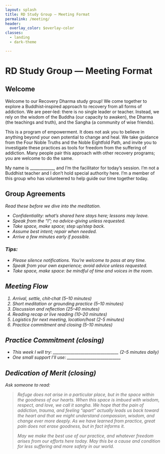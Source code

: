 ```yaml
---
layout: splash
title: RD Study Group — Meeting Format
permalink: /meeting/
header:
  overlay_color: $overlay-color
classes:
  - landing
  - dark-theme

---
```


# RD Study Group — Meeting Format

## Welcome

Welcome to our Recovery Dharma study group! We come together to explore a Buddhist‑inspired approach to recovery from all forms of addiction. We are peer‑led: there is no single leader or teacher. Instead, we rely on the wisdom of the Buddha (our capacity to awaken), the Dharma (the teachings and truth), and the Sangha (a community of wise friends).

This is a program of empowerment. It does not ask you to believe in anything beyond your own potential to change and heal. We take guidance from the Four Noble Truths and the Noble Eightfold Path, and invite you to investigate these practices as tools for freedom from the suffering of addiction. Many people pair this approach with other recovery programs; you are welcome to do the same.

My name is ____________, and I’m the facilitator for today’s session. I’m not a Buddhist teacher and I don’t hold special authority here. I’m a member of this group who has volunteered to help guide our time together today.

## Group Agreements
<i>Read these before we dive into the meditation.<i>
- Confidentiality: what’s shared here stays here; lessons may leave.
- Speak from the “I”; no advice-giving unless requested.
- Take space, make space; step up/step back.
- Assume best intent; repair when needed.
- Arrive a few minutes early if possible.

### Tips:
- Please silence notifications. You’re welcome to pass at any time.
- Speak from your own experience; avoid advice unless requested.
- Take space, make space: be mindful of time and voices in the room.

## Meeting Flow
1. Arrival, settle, chit‑chat (5–10 minutes)
2. Short meditation or grounding practice (5–10 minutes)
3. Discussion and reflection (25–40 minutes)
4. Reading recap or live reading (10–20 minutes)
5. Logistics for next meeting, location/host (2-5 minutes)
6. Practice commitment and closing (5–10 minutes)


## Practice Commitment (closing)

- This week I will try: _________________________________ (2–5 minutes daily)
- One small support I’ll use: ___________________________

## Dedication of Merit (closing)
<i>Ask someone to read:<i>
> Refuge does not arise in a particular place, but in the space within the goodness of our hearts. When this space is imbued with wisdom, respect, and love, we call it sangha. We hope that the pain of addiction, trauma, and feeling “apart” actually leads us back toward the heart and that we might understand compassion, wisdom, and change ever more deeply. As we have learned from practice, great pain does not erase goodness, but in fact informs it.
>
> May we make the best use of our practice, and whatever freedom arises from our efforts here today. May this be a cause and condition for less suffering and more safety in our world.


